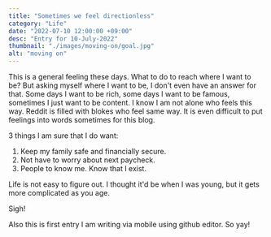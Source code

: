 ```yaml
---
title: "Sometimes we feel directionless"
category: "Life"
date: "2022-07-10 12:00:00 +09:00"
desc: "Entry for 10-July-2022"
thumbnail: "./images/moving-on/goal.jpg"
alt: "moving on"
---
```


This is a general feeling these days. 
What to do to reach where I want to be? 
But asking myself where I want to be, I don't even have an answer for that. 
Some days I want to be rich, some days I want to be famous, sometimes I just want to be content. I know I am not alone who feels this way. Reddit is filled with blokes who feel same way. 
It is even difficult to put feelings into words sometimes for this blog.

3 things I am sure that I do want:

1. Keep my family safe and financially secure.
2. Not have to worry about next paycheck. 
3. People to know me. Know that I exist.

Life is not easy to figure out. I thought it'd be when I was young, but it gets more complicated as you age.

Sigh!


Also this is first entry I am writing via mobile using github editor. So yay!